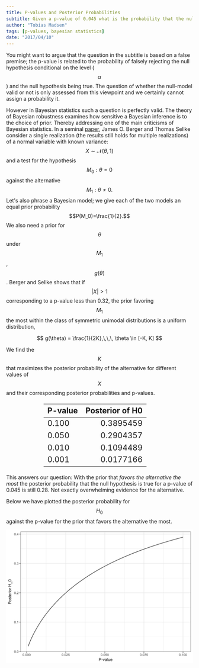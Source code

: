 ```yaml
---
title: P-values and Posterior Probabilities
subtitle: Given a p-value of 0.045 what is the probability that the null model is true? The answer will surprise you!
author: "Tobias Madsen"
tags: [p-values, bayesian statistics]
date: "2017/04/10"
---
```

You might want to argue that the question in the subtitle is based on a false premise; 
the p-value is related to the probability of falsely rejecting the null hypothesis conditional on the level ($$\alpha$$) and the null hypothesis being true.
The question of whether the null-model valid or not is only assessed from this viewpoint and we certainly cannot assign a probability it. 

However in Bayesian statistics such a question is perfectly valid.
The theory of Bayesian robustness examines how sensitive a Bayesian inference is to the choice of prior.
Thereby addressing one of the main criticisms of Bayesian statistics.
In a seminal [paper](http://www.jstor.org/stable/2289131), James O. Berger and Thomas Sellke consider a single realization (the results still holds for multiple realizations) of a normal variable with known variance:
$$
X \sim \mathcal{N}(\theta, 1)
$$
and a test for the hypothesis
$$
M_0: \theta = 0
$$
against the alternative
$$
M_1: \theta \neq 0.
$$
Let's also phrase a Bayesian model; we give each of the two models an equal prior probability
$$P(M_0)=\frac{1}{2}.$$ 
We also need a prior for $$\theta$$ under $$M_1$$, $$g(\theta)$$. Berger and Sellke shows that if $$|X| > 1$$ corresponding to a p-value less than 0.32, the prior favoring $$M_1$$ the most within the class of symmetric unimodal distributions is a uniform distribution,

$$
g(\theta) = \frac{1}{2K},\,\,\, \theta \in [-K, K]
$$

We find the $$K$$ that maximizes the posterior probability of the alternative for different values of $$X$$ and their corresponding posterior probabilities and p-values. 

<table class="table" style="margin-left: auto; margin-right: auto; align: center; width: 60%; font-size: 1.3rem">
 <thead>
  <tr>
   <th style="text-align:left;"> P-value</th>
   <th style="text-align:right;"> Posterior of H0 </th>
  </tr>
 </thead>
<tbody>
  <tr>
   <td style="text-align:left;"> 0.100</td>
   <td style="text-align:right;"> 0.3895459 </td>
  </tr>
  <tr>
   <td style="text-align:left;"> 0.050 </td>
   <td style="text-align:right;"> 0.2904357 </td>
  </tr>
  <tr>
   <td style="text-align:left;"> 0.010 </td>
   <td style="text-align:right;"> 0.1094489 </td>
  </tr>
  <tr>
   <td style="text-align:left;"> 0.001 </td>
   <td style="text-align:right;"> 0.0177166 </td>
  </tr>
</tbody>
</table>

This answers our question: With the prior that _favors the alternative the most_ the posterior probability that the null hypothesis is true for a p-value of 0.045 is still 0.28. Not exactly overwhelming evidence for the alternative.

Below we have plotted the posterior probability for $$H_0$$ against the p-value for the prior that favors the alternative the most.

![plot of chunk unnamed-chunk-3](./p-value-posterior.png)


